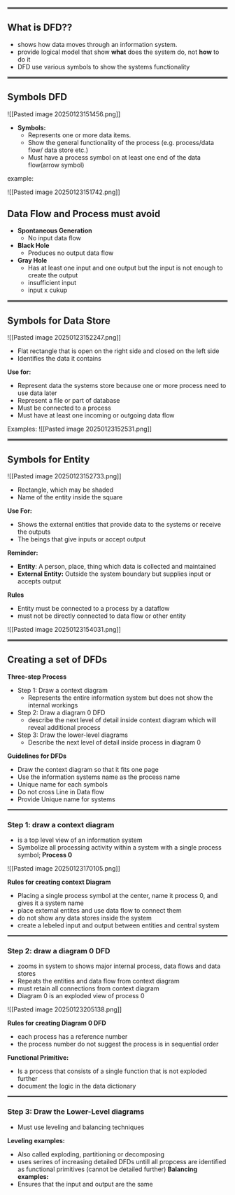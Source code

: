 
<hr style="border: 2px solid grey;" >

## What is DFD??

- shows how data moves through an information system.
- provide logical model that show **what** does the system do, not **how**
to do it
- DFD use various symbols to show the systems functionality

<hr style="border: 2px solid grey;" >

## Symbols DFD

![[Pasted image 20250123151456.png]]

- **Symbols:**
	- Represents one or more data items. 
	- Show the general functionality of the process (e.g. process/data flow/ data store etc.)
	- Must have a process symbol on at least one end of the data flow(arrow symbol)

example:

![[Pasted image 20250123151742.png]]



## Data Flow and Process must avoid

- **Spontaneous Generation**
	- No input data flow
- **Black Hole** 
	- Produces no output data flow
- **Gray Hole**
	- Has at least one input and one output but the input is not enough to create the output
	- insufficient input
	- input x cukup


<hr style="border: 2px solid grey;" >

## Symbols for Data Store

![[Pasted image 20250123152247.png]]

- Flat rectangle that is open on the right side and closed on the left side
- Identifies the data it contains

**Use for:**
- Represent data the systems store because one or more process need to use data later
- Represent a file or part of database
- Must be connected to a process
- Must have at least one incoming or outgoing data flow

Examples:
![[Pasted image 20250123152531.png]]



<hr style="border: 2px solid grey;" >

## Symbols for Entity

![[Pasted image 20250123152733.png]]

- Rectangle, which may be shaded
- Name of the entity inside the square

**Use For:**
- Shows the external entities that provide data to the systems or receive the outputs
- The beings that give inputs or accept output

**Reminder:**

- **Entity**: A person, place, thing which data is collected and maintained
- **External Entity:** Outside the system boundary but supplies input or accepts output

**Rules**
- Entity must be connected to a process by a dataflow
- must not be directly connected to data flow or other entity

![[Pasted image 20250123154031.png]]

<hr style="border: 2px solid grey;" >

## Creating a set of DFDs

**Three-step Process**
- Step 1: Draw a context diagram
	- Represents the entire information system but does not show the internal workings
- Step 2: Draw a diagram 0 DFD
	- describe the next level of detail inside context diagram which will reveal additional process
- Step 3: Draw the lower-level diagrams
	- Describe the next level of detail inside process in diagram 0

**Guidelines for DFDs**
- Draw the context diagram so that it fits one page
- Use the information systems name as the process name
- Unique name for each symbols
- Do not cross Line in Data flow
- Provide Unique name for systems


<hr style="border: 1px solid grey;" >

### Step 1: draw a context diagram

- is a top level view of an information system 
- Symbolize all processing activity within a system with a single process symbol; **Process 0**

![[Pasted image 20250123170105.png]]

**Rules for creating context Diagram**
- Placing a single process symbol at the center, name it process 0, and gives it a system name
- place external entites and use data flow to connect them
- do not show any data stores inside the system
- create a lebeled input and output between entities and central system

<hr style="border: 1px solid grey;" >

### Step 2: draw a diagram 0 DFD

- zooms in system to shows major internal process, data flows and data stores
- Repeats the entities and data flow from context diagram
- must retain all connections from context diagram
- Diagram 0 is an exploded view of process 0

![[Pasted image 20250123205138.png]]

**Rules for creating Diagram 0 DFD**

- each process has a reference number
- the process number do not suggest the process is in sequential order

**Functional Primitive:**
- Is a process that consists of a single function that is not exploded further
- document the logic in the data dictionary

<hr style="border: 1px solid grey;" >

### Step 3: Draw the Lower-Level diagrams

- Must use leveling and balancing techniques

**Leveling examples:**
- Also called exploding, partitioning or decomposing
- uses serires of increasing detailed DFDs untill all propcess are identified as functional primitives (cannot be detailed further)
**Balancing examples:**
- Ensures that the input and output are the same


